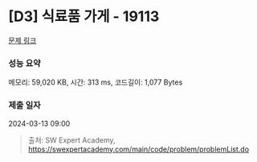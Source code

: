 # [D3] 식료품 가게 - 19113 

[문제 링크](https://swexpertacademy.com/main/code/problem/problemDetail.do?contestProbId=AYxCRFA6iiEDFASu) 

### 성능 요약

메모리: 59,020 KB, 시간: 313 ms, 코드길이: 1,077 Bytes

### 제출 일자

2024-03-13 09:00



> 출처: SW Expert Academy, https://swexpertacademy.com/main/code/problem/problemList.do